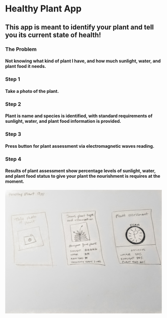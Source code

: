 # Healthy Plant App

## This app is meant to identify your plant and tell you its current state of health!

### The Problem

#### Not knowing what kind of plant I have, and how much sunlight, water, and plant food it needs.

### Step 1

#### Take a photo of the plant.

### Step 2

#### Plant is name and species is identified, with standard requirements of sunlight, water, and plant food information is provided.

### Step 3

#### Press button for plant assessment via electromagnetic waves reading.

### Step 4

#### Results of plant assessment show percentage levels of sunlight, water, and plant food status to give your plant the nourishment is requires at the moment.

![Mockup of App](https://github.com/vevagency/cim-640/blob/master/hw/impossible-sketch.jpg)
